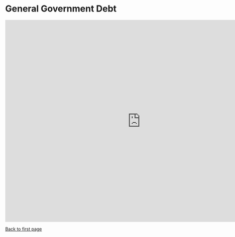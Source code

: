 # General Government Debt
<iframe src="https://data.oecd.org/chart/6vyv" width="860" height="645" style="border: 0" mozallowfullscreen="true" webkitallowfullscreen="true" allowfullscreen="true"><a href="https://data.oecd.org/chart/6vyv" target="_blank">OECD Chart: General government debt, Total, % of GDP, Annual, 2020</a></iframe>

[Back to first page](/README.md)
